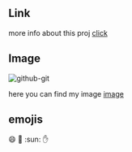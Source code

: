 ## Link
more info about this proj [click](https://google.com)


## Image
![github-git](die-kathedrale-gelegen-timisoara-sehr-alt-aber-sehr-schön-96283571.jpg)

here you can find my image [image](die-kathedrale-gelegen-timisoara-sehr-alt-aber-sehr-schön-96283571.jpg)

## emojis
:smile:
:book:
:sun:
:hand:
